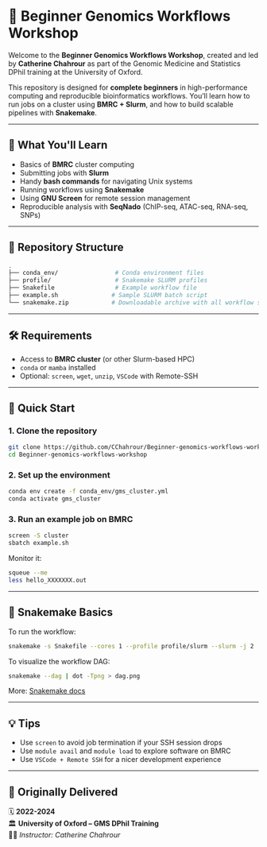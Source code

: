 # 🧬 Beginner Genomics Workflows Workshop

Welcome to the **Beginner Genomics Workflows Workshop**, created and led by **Catherine Chahrour** as part of the Genomic Medicine and Statistics DPhil training at the University of Oxford.

This repository is designed for **complete beginners** in high-performance computing and reproducible bioinformatics workflows. You’ll learn how to run jobs on a cluster using **BMRC + Slurm**, and how to build scalable pipelines with **Snakemake**.

---

## 🚀 What You'll Learn

- Basics of **BMRC** cluster computing
- Submitting jobs with **Slurm**
- Handy **bash commands** for navigating Unix systems
- Running workflows using **Snakemake**
- Using **GNU Screen** for remote session management
- Reproducible analysis with **SeqNado** (ChIP-seq, ATAC-seq, RNA-seq, SNPs)

---

## 📂 Repository Structure

```bash
.
├── conda_env/                # Conda environment files
├── profile/                  # Snakemake SLURM profiles
├── Snakefile                 # Example workflow file
├── example.sh               # Sample SLURM batch script
└── snakemake.zip            # Downloadable archive with all workflow scripts
```

---

## 🛠️ Requirements

- Access to **BMRC cluster** (or other Slurm-based HPC)
- `conda` or `mamba` installed
- Optional: `screen`, `wget`, `unzip`, `VSCode` with Remote-SSH

---

## 🧪 Quick Start

### 1. Clone the repository

```bash
git clone https://github.com/CChahrour/Beginner-genomics-workflows-workshop.git
cd Beginner-genomics-workflows-workshop
```

### 2. Set up the environment

```bash
conda env create -f conda_env/gms_cluster.yml
conda activate gms_cluster
```

### 3. Run an example job on BMRC

```bash
screen -S cluster
sbatch example.sh
```

Monitor it:

```bash
squeue --me
less hello_XXXXXXX.out
```

---

## 🧬 Snakemake Basics

To run the workflow:

```bash
snakemake -s Snakefile --cores 1 --profile profile/slurm --slurm -j 2
```

To visualize the workflow DAG:

```bash
snakemake --dag | dot -Tpng > dag.png
```

More: [Snakemake docs](https://snakemake.readthedocs.io)

---

## 💡 Tips

- Use `screen` to avoid job termination if your SSH session drops
- Use `module avail` and `module load` to explore software on BMRC
- Use `VSCode + Remote SSH` for a nicer development experience

---

## 📅 Originally Delivered

🗓️ **2022-2024**  
🏛️ **University of Oxford – GMS DPhil Training**  
👩‍🏫 *Instructor: Catherine Chahrour*  
